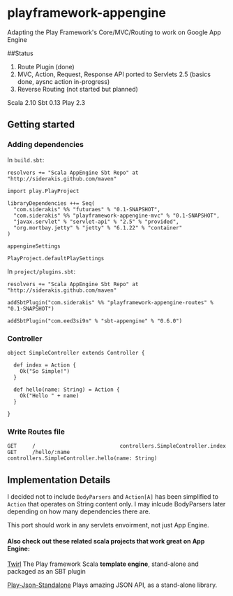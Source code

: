 playframework-appengine
=======================

Adapting the Play Framework's Core/MVC/Routing to work on Google App Engine


##Status

1. Route Plugin (done)
2. MVC, Action, Request, Response API ported to Servlets 2.5 (basics done, aysnc action in-progress)
3. Reverse Routing (not started but planned)

Scala 2.10
Sbt 0.13
Play 2.3

## Getting started 

### Adding dependencies

In `build.sbt`:

	resolvers += "Scala AppEngine Sbt Repo" at "http://siderakis.github.com/maven"

	import play.PlayProject

	libraryDependencies ++= Seq(
	  "com.siderakis" %% "futuraes" % "0.1-SNAPSHOT",
	  "com.siderakis" %% "playframework-appengine-mvc" % "0.1-SNAPSHOT",
	  "javax.servlet" % "servlet-api" % "2.5" % "provided",
	  "org.mortbay.jetty" % "jetty" % "6.1.22" % "container"
	)

	appengineSettings

	PlayProject.defaultPlaySettings


In `project/plugins.sbt`:
	
	resolvers += "Scala AppEngine Sbt Repo" at "http://siderakis.github.com/maven"
	
	addSbtPlugin("com.siderakis" %% "playframework-appengine-routes" % "0.1-SNAPSHOT")
	
	addSbtPlugin("com.eed3si9n" % "sbt-appengine" % "0.6.0")


### Controller


	object SimpleController extends Controller {
	
	  def index = Action {
	    Ok("So Simple!")
	  }
	
	  def hello(name: String) = Action {
	    Ok("Hello " + name)
	  }
	  
	}


### Write Routes file

	GET 	/		   					controllers.SimpleController.index
	GET 	/hello/:name				controllers.SimpleController.hello(name: String)
	
	


## Implementation Details

I decided not to include `BodyParsers` and `Action[A]` has been simplified to `Action` that operates on String content only.  I may inlcude BodyParsers later depending on how many dependencies there are.

This port should work in any servlets envoirment, not just App Engine.

#### Also check out these related scala projects that work great on App Engine:  

[Twirl](https://github.com/spray/twirl) The Play framework Scala **template engine**, stand-alone and packaged as an SBT plugin

[Play-Json-Standalone](https://github.com/mandubian/play-json-alone) Plays amazing JSON API, as a stand-alone library.
 
	
